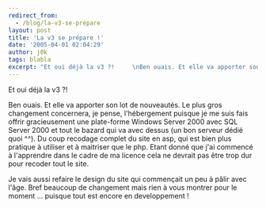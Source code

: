 ```yaml
---
redirect_from:
  - /blog/la-v3-se-prepare
layout: post
title: 'La v3 se prépare !'
date: '2005-04-01 02:04:29'
author: j0k
tags: blabla
excerpt: "Et oui déjà la v3 ?!     \nBen ouais. Et elle va apporter son lot de nouveautés. Le plus gros changement concernera, je pense, l'hébergement puisque je me suis fais offrir gracieusement une plate-forme Windows Server 2000 avec SQL Server 2000 et tout le bazard qui va avec dessus (un bon serveur dédié quoi ^^).   Du coup recodage complet du site en asp, qui      …"
---
```


Et oui déjà la v3 ?!

Ben ouais. Et elle va apporter son lot de nouveautés. Le plus gros changement concernera, je pense, l'hébergement puisque je me suis fais offrir gracieusement une plate-forme Windows Server 2000 avec SQL Server 2000 et tout le bazard qui va avec dessus (un bon serveur dédié quoi ^^).   Du coup recodage complet du site en asp, qui est bien plus pratique à utiliser et à maitriser que le php. Etant donné que j'ai commencé à l'apprendre dans le cadre de ma licence cela ne devrait pas être trop dur pour recoder tout le site.

Je vais aussi refaire le design du site qui commençait un peu à pâlir avec l'âge.   Bref beaucoup de changement mais rien à vous montrer pour le moment ... puisque tout est encore en developpement !

